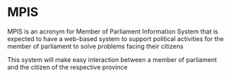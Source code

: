 # MPIS
MPIS is an acronym for Member of Parliament Information System that is expected to have a web-based system to support political activities for the member of parliament to solve problems facing their citizens

This system will make easy interaction between a member of parliament and the citizen of the respective province
